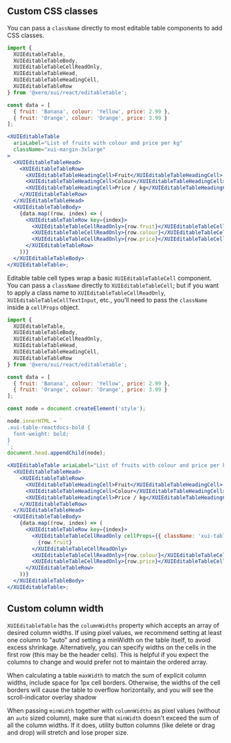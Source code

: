 ## Custom CSS classes

You can pass a `className` directly to most editable table components to add CSS classes.

```jsx harmony
import {
  XUIEditableTable,
  XUIEditableTableBody,
  XUIEditableTableCellReadOnly,
  XUIEditableTableHead,
  XUIEditableTableHeadingCell,
  XUIEditableTableRow
} from '@xero/xui/react/editabletable';

const data = [
  { fruit: 'Banana', colour: 'Yellow', price: 2.99 },
  { fruit: 'Orange', colour: 'Orange', price: 3.99 }
];

<XUIEditableTable
  ariaLabel="List of fruits with colour and price per kg"
  className="xui-margin-3xlarge"
>
  <XUIEditableTableHead>
    <XUIEditableTableRow>
      <XUIEditableTableHeadingCell>Fruit</XUIEditableTableHeadingCell>
      <XUIEditableTableHeadingCell>Colour</XUIEditableTableHeadingCell>
      <XUIEditableTableHeadingCell>Price / kg</XUIEditableTableHeadingCell>
    </XUIEditableTableRow>
  </XUIEditableTableHead>
  <XUIEditableTableBody>
    {data.map((row, index) => (
      <XUIEditableTableRow key={index}>
        <XUIEditableTableCellReadOnly>{row.fruit}</XUIEditableTableCellReadOnly>
        <XUIEditableTableCellReadOnly>{row.colour}</XUIEditableTableCellReadOnly>
        <XUIEditableTableCellReadOnly>{row.price}</XUIEditableTableCellReadOnly>
      </XUIEditableTableRow>
    ))}
  </XUIEditableTableBody>
</XUIEditableTable>;
```

Editable table cell types wrap a basic `XUIEditableTableCell` component. You can pass a `className` directly to `XUIEditableTableCell`; but if you want to apply a class name to `XUIEditableTableCellReadOnly`, `XUIEditableTableCellTextInput`, etc., you’ll need to pass the `className` inside a `cellProps` object.

```jsx harmony
import {
  XUIEditableTable,
  XUIEditableTableBody,
  XUIEditableTableCellReadOnly,
  XUIEditableTableHead,
  XUIEditableTableHeadingCell,
  XUIEditableTableRow
} from '@xero/xui/react/editabletable';

const data = [
  { fruit: 'Banana', colour: 'Yellow', price: 2.99 },
  { fruit: 'Orange', colour: 'Orange', price: 3.99 }
];

const node = document.createElement('style');

node.innerHTML = `
.xui-table-reactdocs-bold {
  font-weight: bold;
}
`;
document.head.appendChild(node);

<XUIEditableTable ariaLabel="List of fruits with colour and price per kg">
  <XUIEditableTableHead>
    <XUIEditableTableRow>
      <XUIEditableTableHeadingCell>Fruit</XUIEditableTableHeadingCell>
      <XUIEditableTableHeadingCell>Colour</XUIEditableTableHeadingCell>
      <XUIEditableTableHeadingCell>Price / kg</XUIEditableTableHeadingCell>
    </XUIEditableTableRow>
  </XUIEditableTableHead>
  <XUIEditableTableBody>
    {data.map((row, index) => (
      <XUIEditableTableRow key={index}>
        <XUIEditableTableCellReadOnly cellProps={{ className: 'xui-table-reactdocs-bold' }}>
          {row.fruit}
        </XUIEditableTableCellReadOnly>
        <XUIEditableTableCellReadOnly>{row.colour}</XUIEditableTableCellReadOnly>
        <XUIEditableTableCellReadOnly>{row.price}</XUIEditableTableCellReadOnly>
      </XUIEditableTableRow>
    ))}
  </XUIEditableTableBody>
</XUIEditableTable>;
```

## Custom column width

`XUIEditableTable` has the `columnWidths` property which accepts an array of desired column widths. If using pixel values, we recommend setting at least one column to "auto" and setting a minWidth on the table itself, to avoid excess shrinkage.
Alternatively, you can specify widths on the cells in the first row (this may be the header cells). This is helpful if you expect the columns to change and would prefer not to maintain the ordered array.

When calculating a table `maxWidth` to match the sum of explicit column widths, include space for 1px cell borders. Otherwise, the widths of the cell borders will cause the table to overflow horizontally, and you will see the scroll-indicator overlay shadow

When passing `minWidth` together with `columnWidths` as pixel values (without an `auto` sized column), make sure that `minWidth` doesn't exceed the sum of all the column widths. If it does, utility button columns (like delete or drag and drop) will stretch and lose proper size.
